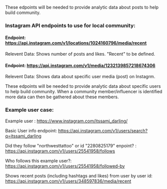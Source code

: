 These edpoints will be needed to provide analytic data about posts to help build community.


### Instagram API endpoints to use for local community:

#### Endpoint: https://api.instagram.com/v1/locations/1024160796/media/recent

Relevent Data: Shows number of posts and likes. "Recent" to be defined.

#### Endpoint: https://api.instagram.com/v1/media/1232139857218674306

Relevent Data:  Shows data about specific user media (post) on Instagrm. 


These edpoints will be needed to provide analytic data about specific users to help build community. When a community member/influencer is identified more data can then be gathered about these members.

### Example user case:

Example user : https://www.instagram.com/itssami_darling/

Basic User info endpoint: https://api.instagram.com/v1/users/search?q=itssami_darling

Did they follow "northwesttattoo" or id "2280825179" enpoint? : https://api.instagram.com/v1/users/25541958/follows

Who follows this example user?: https://api.instagram.com/v1/users/25541958/followed-by 

Shows recent posts (including hashtags and likes) from user by user id: https://api.instagram.com/v1/users/348597836/media/recent


